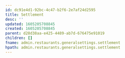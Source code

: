 ```yaml
---
id: dc91e4d1-92bc-4c47-b2f6-2e7af24d2595
title: Settlement
desc: ''
updated: 1605205708845
created: 1605205708845
parent: d28d38aa-e425-4489-ab7d-676475e91019
children: []
fname: admin.restaurants.generalsettings.settlement
hpath: admin.restaurants.generalsettings.settlement
---
```



